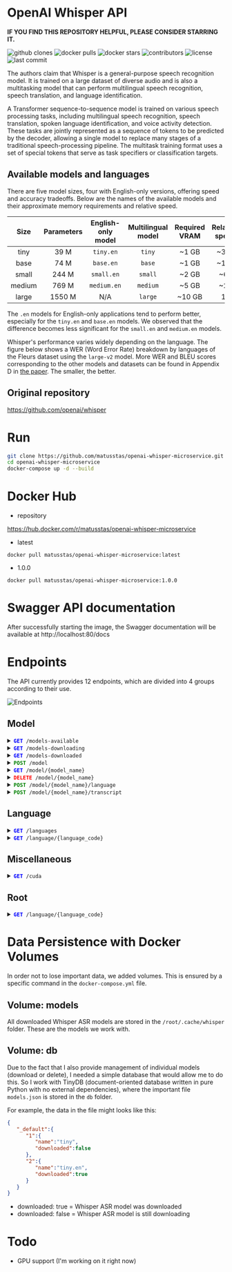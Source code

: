 # OpenAI Whisper API

**IF YOU FIND THIS REPOSITORY HELPFUL, PLEASE CONSIDER STARRING IT.**

![github clones](https://img.shields.io/badge/clones-50%2B-blueviolet)
![docker pulls](https://img.shields.io/docker/pulls/matusstas/openai-whisper-microservice)
![docker stars](https://img.shields.io/docker/stars/matusstas/openai-whisper-microservice)
![contributors](https://img.shields.io/github/contributors/matusstas/openai-whisper-microservice)
![license](https://img.shields.io/github/license/matusstas/openai-whisper-microservice)
![last commit](https://img.shields.io/github/last-commit/matusstas/openai-whisper-microservice)


The authors claim that Whisper is a general-purpose speech recognition model. It is trained on a large dataset of diverse audio and is also a multitasking model that can perform multilingual speech recognition, speech translation, and language identification.

A Transformer sequence-to-sequence model is trained on various speech processing tasks, including multilingual speech recognition, speech translation, spoken language identification, and voice activity detection. These tasks are jointly represented as a sequence of tokens to be predicted by the decoder, allowing a single model to replace many stages of a traditional speech-processing pipeline. The multitask training format uses a set of special tokens that serve as task specifiers or classification targets.


## Available models and languages

There are five model sizes, four with English-only versions, offering speed and accuracy tradeoffs. Below are the names of the available models and their approximate memory requirements and relative speed. 


|  Size  | Parameters | English-only model | Multilingual model | Required VRAM | Relative speed |
|:------:|:----------:|:------------------:|:------------------:|:-------------:|:--------------:|
|  tiny  |    39 M    |     `tiny.en`      |       `tiny`       |     ~1 GB     |      ~32x      |
|  base  |    74 M    |     `base.en`      |       `base`       |     ~1 GB     |      ~16x      |
| small  |   244 M    |     `small.en`     |      `small`       |     ~2 GB     |      ~6x       |
| medium |   769 M    |    `medium.en`     |      `medium`      |     ~5 GB     |      ~2x       |
| large  |   1550 M   |        N/A         |      `large`       |    ~10 GB     |       1x       |

The `.en` models for English-only applications tend to perform better, especially for the `tiny.en` and `base.en` models. We observed that the difference becomes less significant for the `small.en` and `medium.en` models.

Whisper's performance varies widely depending on the language. The figure below shows a WER (Word Error Rate) breakdown by languages of the Fleurs dataset using the `large-v2` model. More WER and BLEU scores corresponding to the other models and datasets can be found in Appendix D in [the paper](https://arxiv.org/abs/2212.04356). The smaller, the better.

## Original repository

https://github.com/openai/whisper


# Run

```bash
git clone https://github.com/matusstas/openai-whisper-microservice.git
cd openai-whisper-microservice
docker-compose up -d --build
```


# Docker Hub

* repository

https://hub.docker.com/r/matusstas/openai-whisper-microservice

* latest

`docker pull matusstas/openai-whisper-microservice:latest`

* 1.0.0

`docker pull matusstas/openai-whisper-microservice:1.0.0`

# Swagger API documentation

After successfully starting the image, the Swagger documentation will be available at http://localhost:80/docs



# Endpoints

The API currently provides 12 endpoints, which are divided into 4 groups according to their use.

![Endpoints](https://github.com/matusstas/openai-whisper-microservice/blob/main/documentation/endpoints.png)

## Model

<details>
  <summary><code><span style="color:blue"><b>GET</b></span> /models-available</code></summary>
  
#### Description

Return a list of all available Whisper ASR models.

#### Response 200

```json
[
  "tiny.en",
  "tiny",
  "base.en",
  "base",
  "small.en",
  "small",
  "medium.en",
  "medium",
  "large-v1",
  "large-v2",
  "large"
]
```
</details>


<details>
  <summary><code><span style="color:blue"><b>GET</b></span> /models-downloading</code></summary>
  
#### Description

Return a list of all downloading Whisper ASR models.

#### Response 200

```json
[
  "tiny.en"
]
```
</details>


<details>
  <summary><code><span style="color:blue"><b>GET</b></span> /models-downloaded</code></summary>
  
#### Description

Return a list of all downloaded Whisper ASR models.

#### Response 200

```json
[
  "tiny.en",
  "tiny"
]
```
</details>


<details>
  <summary><code><span style="color:green"><b>POST</b></span> /model</code></summary>
  
#### Description

Download a Whisper ASR model using background task.

#### Parameters

* `model_name`
    * required
    * string (path)
    * Name of the model

#### Response 201

```json
{
  "detail": "Model is being downloaded"
}
```

#### Response 400

```json
{
  "detail": "Invalid model"
}
```

#### Response 400

```json
{
  "detail": "Model not downloaded yet"
}
```

#### Response 409

```json
{
  "detail": "Model already exist"
}
```
</details>


<details>
  <summary><code><span style="color:blue"><b>GET</b></span> /model/{model_name}</code></summary>
  
#### Description

Return a Whisper ASR model.

#### Parameters

* `model_name`
    * required
    * string (path)
    * Name of the model

#### Response 200

```json
JSON RESPONSE IS TOO LONG TO DISPLAY
```


#### Response 400

```json
{
  "detail": "Model not downloaded yet"
}
```

#### Response 404

```json
{
  "detail": "Model not found"
}
```
</details>


<details>
  <summary><code><span style="color:red"><b>DELETE</b></span> /model/{model_name}</code></summary>
  
#### Description

Delete a downloaded Whisper ASR model.

#### Parameters

* `model_name`
    * required
    * string (path)
    * Name of the model

#### Response 200

```json
{
  "detail": "Model was deleted"
}
```


#### Response 400

```json
{
  "detail": "Model not downloaded yet"
}
```

#### Response 404

```json
{
  "detail": "Model not found"
}
```
</details>


<details>
  <summary><code><span style="color:green"><b>POST</b></span> /model/{model_name}/language</code></summary>
  
#### Description

Return a sorted list of all detected languages by their score.

#### Parameters

* `model_name`
    * required
    * string (path)
    * Name of the model
    
#### Request body

* `file`
    * required
    * string ($binary)
    * Chosen audiofile

#### Response 200

```json
{
  "en": 0.38421738147735596,
  "cy": 0.2614089846611023,
  "zh": 0.10288530588150024,
  "nn": 0.04161091521382332,
  "ko": 0.03617018833756447,
  ...
  "uz": 9.862478833611021e-9
}
```



#### Response 400

```json
{
  "detail": "Model not multilingual"
}
```

#### Response 400

```json
{
  "detail": "Model not downloaded yet"
}
```

#### Response 404

```json
{
  "detail": "Model not found"
}
```
</details>


<details>
  <summary><code><span style="color:green"><b>POST</b></span> /model/{model_name}/transcript</code></summary>
  
#### Description

Transcribe audio with a Whisper ASR model.

#### Parameters

* `model_name`
    * required
    * string (path)
    * Name of the model
    
#### Request body

* `task`
    * required
    * string
    * Task: [`transcribe`, `translate`]

* `language_code`
    * required
    * string
    * Language code: [`af`, `am`, `ar`, `as`, `az`, ..., `zh`]

* `media_type`
    * required
    * string
    * Media type: [`application/json`, `text/plain`]

* `format`
    * required
    * string
    * Output format: [`json`, `srt`, `tsv`, `txt`, `vtt`]


* `file`
    * required
    * string ($binary)
    * Chosen audiofile

#### Response 200

```json
{
  "text": " I found that nothing in life is worthwhile unless you take risks. Nothing. Nelson Mandela said, there is no passion to be found playing small and settling for a life that's less than the one you're capable of living. Now I'm sure in your experiences in school and applying to college and...",
  "segments": [
    {
      "id": 0,
      "seek": 0,
      "start": 0,
      "end": 7,
      "text": " I found that nothing in life is worthwhile unless you take risks.",
      "tokens": [
        50363,
        314,
        1043,
        326,
        2147,
        287,
        1204,
        318,
        24769,
        4556,
        345,
        1011,
        7476,
        13,
        50713
      ],
      "temperature": 0,
      "avg_logprob": -0.19224673257747166,
      "compression_ratio": 1.5508021390374331,
      "no_speech_prob": 0.013612011447548866
    },
    {
      "id": 1,
      "seek": 0,
      "start": 7,
      "end": 9,
      "text": " Nothing.",
      "tokens": [
        50713,
        10528,
        13,
        50813
      ],
      "temperature": 0,
      "avg_logprob": -0.19224673257747166,
      "compression_ratio": 1.5508021390374331,
      "no_speech_prob": 0.013612011447548866
    },
    {
      "id": 2,
      "seek": 0,
      "start": 9,
      "end": 15,
      "text": " Nelson Mandela said, there is no passion to be found playing small",
      "tokens": [
        50813,
        12996,
        40233,
        531,
        11,
        612,
        318,
        645,
        7506,
        284,
        307,
        1043,
        2712,
        1402,
        51113
      ],
      "temperature": 0,
      "avg_logprob": -0.19224673257747166,
      "compression_ratio": 1.5508021390374331,
      "no_speech_prob": 0.013612011447548866
    },
    {
      "id": 3,
      "seek": 0,
      "start": 15,
      "end": 20,
      "text": " and settling for a life that's less than the one you're capable of living.",
      "tokens": [
        51113,
        290,
        25446,
        329,
        257,
        1204,
        326,
        338,
        1342,
        621,
        262,
        530,
        345,
        821,
        6007,
        286,
        2877,
        13,
        51363
      ],
      "temperature": 0,
      "avg_logprob": -0.19224673257747166,
      "compression_ratio": 1.5508021390374331,
      "no_speech_prob": 0.013612011447548866
    },
    {
      "id": 4,
      "seek": 0,
      "start": 20,
      "end": 24,
      "text": " Now I'm sure in your experiences in school and applying to college and...",
      "tokens": [
        51363,
        2735,
        314,
        1101,
        1654,
        287,
        534,
        6461,
        287,
        1524,
        290,
        11524,
        284,
        4152,
        290,
        986,
        51563
      ],
      "temperature": 0,
      "avg_logprob": -0.19224673257747166,
      "compression_ratio": 1.5508021390374331,
      "no_speech_prob": 0.013612011447548866
    }
  ],
  "language": "en"
}
```

#### Response 400

```json
{
  "detail": "Model not downloaded yet"
}
```

#### Response 404

```json
{
  "detail": "Model not found"
}
```
</details>


## Language

<details>
  <summary><code><span style="color:blue"><b>GET</b></span> /languages</code></summary>
  
#### Description

Return all available languages.

#### Response 200

```json
{
  "af": "afrikaans",
  "am": "amharic",
  "ar": "arabic",
  "as": "assamese",
  "az": "azerbaijani",
  ...
  "zh": "chinese"
}
```
</details>

<details>
  <summary><code><span style="color:blue"><b>GET</b></span> /language/{language_code}</code></summary>
  
#### Description

Return an english language name.

#### Response 200

```json
"italian"
```

#### Response 404

```json
{
  "detail": "Language not found"
}
```
</details>

## Miscellaneous


<details>
  <summary><code><span style="color:blue"><b>GET</b></span> /cuda</code></summary>
  
#### Description

Check whether a GPU with CUDA support is available on the current system. Return boolean value.

#### Response 200

```json
true
```
</details>

## Root

<details>
  <summary><code><span style="color:blue"><b>GET</b></span> /language/{language_code}</code></summary>
  
#### Description

Return message from container to check if it is running.

#### Response 200

```json
{
  "detail": "Whisper API is running"
}
```

</details>


# Data Persistence with Docker Volumes

In order not to lose important data, we added volumes. This is ensured by a specific command in the `docker-compose.yml` file.

## Volume: models

All downloaded Whisper ASR models are stored in the `/root/.cache/whisper` folder. These are the models we work with.

## Volume: db

Due to the fact that I also provide management of individual models (download or delete), I needed a simple database that would allow me to do this. So I work with TinyDB (document-oriented database written in pure Python with no external dependencies), where the important file `models.json` is stored in the `db` folder. 

For example, the data in the file might looks like this:

```json
{
   "_default":{
      "1":{
         "name":"tiny",
         "downloaded":false
      },
      "2":{
         "name":"tiny.en",
         "downloaded":true
      }
   }
}
```

* downloaded: true = Whisper ASR model was downloaded
* downloaded: false = Whisper ASR model is still downloading


# Todo

* GPU support (I'm working on it right now)


